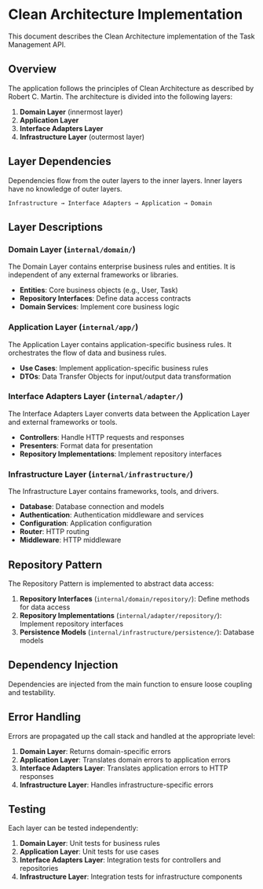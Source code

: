 # Clean Architecture Implementation

This document describes the Clean Architecture implementation of the Task Management API.

## Overview

The application follows the principles of Clean Architecture as described by Robert C. Martin. The architecture is divided into the following layers:

1. **Domain Layer** (innermost layer)
2. **Application Layer**
3. **Interface Adapters Layer**
4. **Infrastructure Layer** (outermost layer)

## Layer Dependencies

Dependencies flow from the outer layers to the inner layers. Inner layers have no knowledge of outer layers.

```
Infrastructure → Interface Adapters → Application → Domain
```

## Layer Descriptions

### Domain Layer (`internal/domain/`)

The Domain Layer contains enterprise business rules and entities. It is independent of any external frameworks or libraries.

- **Entities**: Core business objects (e.g., User, Task)
- **Repository Interfaces**: Define data access contracts
- **Domain Services**: Implement core business logic

### Application Layer (`internal/app/`)

The Application Layer contains application-specific business rules. It orchestrates the flow of data and business rules.

- **Use Cases**: Implement application-specific business rules
- **DTOs**: Data Transfer Objects for input/output data transformation

### Interface Adapters Layer (`internal/adapter/`)

The Interface Adapters Layer converts data between the Application Layer and external frameworks or tools.

- **Controllers**: Handle HTTP requests and responses
- **Presenters**: Format data for presentation
- **Repository Implementations**: Implement repository interfaces

### Infrastructure Layer (`internal/infrastructure/`)

The Infrastructure Layer contains frameworks, tools, and drivers.

- **Database**: Database connection and models
- **Authentication**: Authentication middleware and services
- **Configuration**: Application configuration
- **Router**: HTTP routing
- **Middleware**: HTTP middleware

## Repository Pattern

The Repository Pattern is implemented to abstract data access:

1. **Repository Interfaces** (`internal/domain/repository/`): Define methods for data access
2. **Repository Implementations** (`internal/adapter/repository/`): Implement repository interfaces
3. **Persistence Models** (`internal/infrastructure/persistence/`): Database models

## Dependency Injection

Dependencies are injected from the main function to ensure loose coupling and testability.

## Error Handling

Errors are propagated up the call stack and handled at the appropriate level:

1. **Domain Layer**: Returns domain-specific errors
2. **Application Layer**: Translates domain errors to application errors
3. **Interface Adapters Layer**: Translates application errors to HTTP responses
4. **Infrastructure Layer**: Handles infrastructure-specific errors

## Testing

Each layer can be tested independently:

1. **Domain Layer**: Unit tests for business rules
2. **Application Layer**: Unit tests for use cases
3. **Interface Adapters Layer**: Integration tests for controllers and repositories
4. **Infrastructure Layer**: Integration tests for infrastructure components